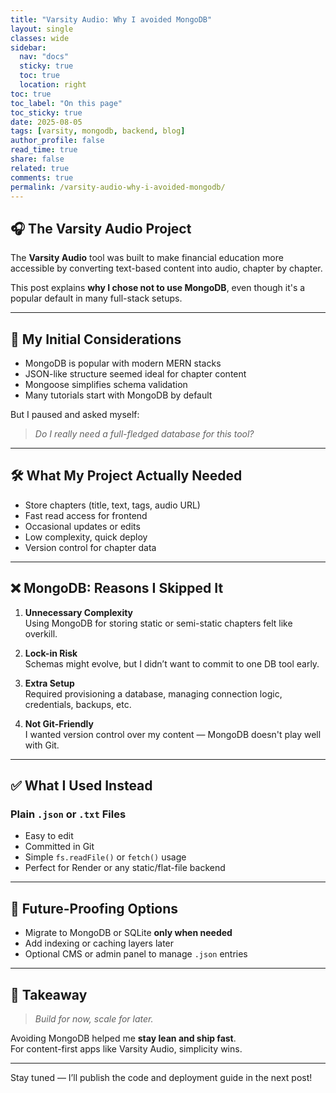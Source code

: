 ```yaml
---
title: "Varsity Audio: Why I avoided MongoDB"
layout: single
classes: wide
sidebar:
  nav: "docs"
  sticky: true
  toc: true
  location: right
toc: true
toc_label: "On this page"
toc_sticky: true
date: 2025-08-05
tags: [varsity, mongodb, backend, blog]
author_profile: false
read_time: true
share: false
related: true
comments: true
permalink: /varsity-audio-why-i-avoided-mongodb/
---
```




## 🎧 The Varsity Audio Project

The **Varsity Audio** tool was built to make financial education more accessible by converting text-based content into audio, chapter by chapter.

This post explains **why I chose not to use MongoDB**, even though it's a popular default in many full-stack setups.

---

## 💭 My Initial Considerations

- MongoDB is popular with modern MERN stacks  
- JSON-like structure seemed ideal for chapter content  
- Mongoose simplifies schema validation  
- Many tutorials start with MongoDB by default

But I paused and asked myself:

> _Do I really need a full-fledged database for this tool?_  

---

## 🛠 What My Project Actually Needed

- Store chapters (title, text, tags, audio URL)
- Fast read access for frontend
- Occasional updates or edits
- Low complexity, quick deploy
- Version control for chapter data

---

## ❌ MongoDB: Reasons I Skipped It

1. **Unnecessary Complexity**  
   Using MongoDB for storing static or semi-static chapters felt like overkill.

2. **Lock-in Risk**  
   Schemas might evolve, but I didn’t want to commit to one DB tool early.

3. **Extra Setup**  
   Required provisioning a database, managing connection logic, credentials, backups, etc.

4. **Not Git-Friendly**  
   I wanted version control over my content — MongoDB doesn't play well with Git.

---

## ✅ What I Used Instead

### Plain `.json` or `.txt` Files

- Easy to edit
- Committed in Git
- Simple `fs.readFile()` or `fetch()` usage
- Perfect for Render or any static/flat-file backend

---

## 🚀 Future-Proofing Options

- Migrate to MongoDB or SQLite **only when needed**
- Add indexing or caching layers later
- Optional CMS or admin panel to manage `.json` entries

---

## 📝 Takeaway

> _Build for now, scale for later._

Avoiding MongoDB helped me **stay lean and ship fast**.  
For content-first apps like Varsity Audio, simplicity wins.

---

Stay tuned — I’ll publish the code and deployment guide in the next post!

